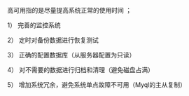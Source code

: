 高可用指的是尽量提高系统正常的使用时间 ；



1） 完善的监控系统

2） 定时对备份数据进行恢复测试

3） 正确的配置数据库（从服务器配置为只读）

4）	对不需要的数据进行归档和清理（避免磁盘占满）

5） 增加系统冗余，避免系统单点故障不可用（Myql的主从复制）